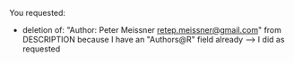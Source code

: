 You requested:

- deletion of:
"Author: Peter Meissner <retep.meissner@gmail.com>"
from DESCRIPTION because I have an "Authors@R" field already
--> I did as requested
